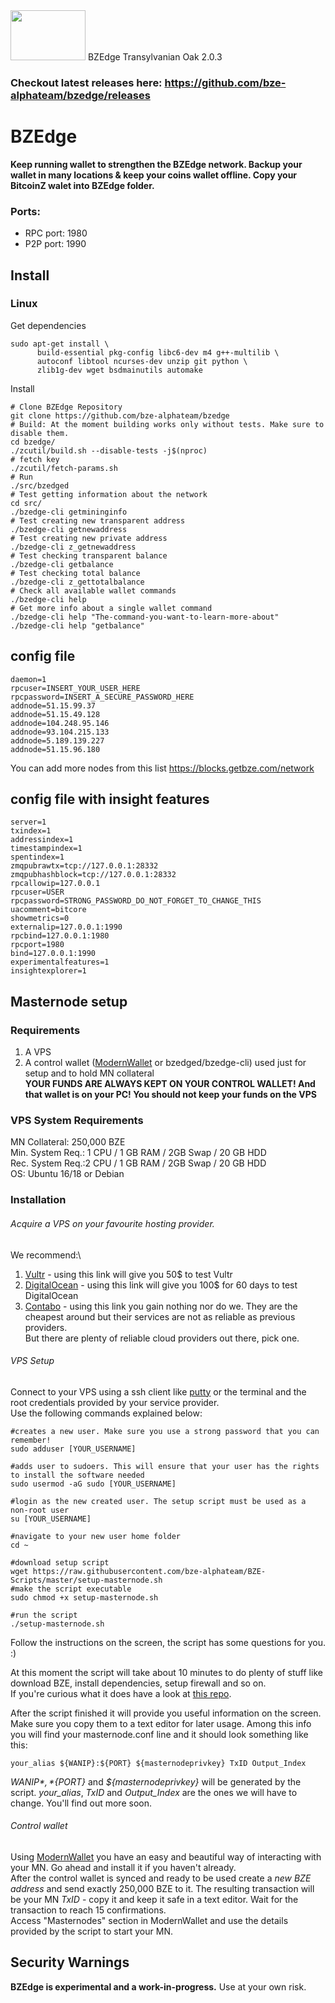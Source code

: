 
<img width="120" height="80" src="doc/imgs/logo.png">
BZEdge Transylvanian Oak 2.0.3

### Checkout latest releases here: https://github.com/bze-alphateam/bzedge/releases


# BZEdge
**Keep running wallet to strengthen the BZEdge network. Backup your wallet in many locations & keep your coins wallet offline. Copy your BitcoinZ walet into BZEdge folder.**

### Ports:
- RPC port: 1980
- P2P port: 1990

Install
-----------------
### Linux


Get dependencies
```{r, engine='bash'}
sudo apt-get install \
      build-essential pkg-config libc6-dev m4 g++-multilib \
      autoconf libtool ncurses-dev unzip git python \
      zlib1g-dev wget bsdmainutils automake
```

Install

```{r, engine='bash'}
# Clone BZEdge Repository
git clone https://github.com/bze-alphateam/bzedge
# Build: At the moment building works only without tests. Make sure to disable them.
cd bzedge/
./zcutil/build.sh --disable-tests -j$(nproc)
# fetch key
./zcutil/fetch-params.sh
# Run
./src/bzedged
# Test getting information about the network
cd src/
./bzedge-cli getmininginfo
# Test creating new transparent address
./bzedge-cli getnewaddress
# Test creating new private address
./bzedge-cli z_getnewaddress
# Test checking transparent balance
./bzedge-cli getbalance
# Test checking total balance 
./bzedge-cli z_gettotalbalance
# Check all available wallet commands
./bzedge-cli help
# Get more info about a single wallet command
./bzedge-cli help "The-command-you-want-to-learn-more-about"
./bzedge-cli help "getbalance"
```

## config file

```
daemon=1
rpcuser=INSERT_YOUR_USER_HERE
rpcpassword=INSERT_A_SECURE_PASSWORD_HERE
addnode=51.15.99.37
addnode=51.15.49.128
addnode=104.248.95.146
addnode=93.104.215.133
addnode=5.189.139.227
addnode=51.15.96.180
```
You can add more nodes from this list https://blocks.getbze.com/network  

## config file with insight features
```
server=1
txindex=1
addressindex=1
timestampindex=1
spentindex=1
zmqpubrawtx=tcp://127.0.0.1:28332
zmqpubhashblock=tcp://127.0.0.1:28332
rpcallowip=127.0.0.1
rpcuser=USER
rpcpassword=STRONG_PASSWORD_DO_NOT_FORGET_TO_CHANGE_THIS
uacomment=bitcore
showmetrics=0
externalip=127.0.0.1:1990
rpcbind=127.0.0.1:1980
rpcport=1980
bind=127.0.0.1:1990
experimentalfeatures=1
insightexplorer=1
```

## Masternode setup
### Requirements
1. A VPS
2. A control wallet ([ModernWallet](https://snowgem.org/resources/modern-wallet) or bzedged/bzedge-cli) used just for setup and to hold MN collateral\
**YOUR FUNDS ARE ALWAYS KEPT ON YOUR CONTROL WALLET! And that wallet is on your PC! You should not keep your funds on the VPS**

### VPS System Requirements
MN Collateral: 250,000 BZE\
Min. System Req.: 1 CPU / 1 GB RAM / 2GB Swap / 20 GB HDD\
Rec. System Req.:2 CPU / 1 GB RAM / 2GB Swap / 20 GB HDD\
OS: Ubuntu 16/18 or Debian

### Installation
###### Acquire a VPS on your favourite hosting provider.
We recommend:\
1. [Vultr](https://www.vultr.com/?ref=8352425-4F) - using this link will give you 50$ to test Vultr
2. [DigitalOcean](https://m.do.co/c/9d298399bf13) - using this link will give you 100$ for 60 days to test DigitalOcean
3. [Contabo](https://contabo.com/?show=vps) - using this link you gain nothing nor do we. They are the cheapest around but their services are not as reliable as previous providers.\
But there are plenty of reliable cloud providers out there, pick one. 

###### VPS Setup
Connect to your VPS using a ssh client like [putty](https://www.putty.org/) or the terminal and the root credentials provided by your service provider.\
Use the following commands explained below:
```
#creates a new user. Make sure you use a strong password that you can remember!
sudo adduser [YOUR_USERNAME]

#adds user to sudoers. This will ensure that your user has the rights to install the software needed
sudo usermod -aG sudo [YOUR_USERNAME]

#login as the new created user. The setup script must be used as a non-root user
su [YOUR_USERNAME]

#navigate to your new user home folder
cd ~

#download setup script
wget https://raw.githubusercontent.com/bze-alphateam/BZE-Scripts/master/setup-masternode.sh
#make the script executable
sudo chmod +x setup-masternode.sh

#run the script
./setup-masternode.sh
```
Follow the instructions on the screen, the script has some questions for you. :)

At this moment the script will take about 10 minutes to do plenty of stuff like download BZE, install dependencies, setup firewall and so on.\
If you're curious what it does have a look at [this repo](https://github.com/bze-alphateam/BZE-Scripts#setup-masternodesh).

After the script finished it will provide you useful information on the screen. Make sure you copy them to a text editor for later usage.
Among this info you will find your masternode.conf line and it should look something like this:
```
your_alias ${WANIP}:${PORT} ${masternodeprivkey} TxID Output_Index
```
*${WANIP}*, *${PORT}* and *${masternodeprivkey}* will be generated by the script.
*your_alias*, *TxID* and *Output_Index* are the ones we will have to change. You'll find out more soon.

###### Control wallet
Using [ModernWallet](https://snowgem.org/resources/modern-wallet) you have an easy and beautiful way of interacting with your MN.
Go ahead and install it if you haven't already.\
After the control wallet is synced and ready to be used create a *new BZE address* and send exactly 250,000 BZE to it.
The resulting transaction will be your MN *TxID* - copy it and keep it safe in a text editor.
Wait for the transaction to reach 15 confirmations.\
Access "Masternodes" section in ModernWallet and use the details provided by the script to start your MN. 


Security Warnings
-----------------

**BZEdge is experimental and a work-in-progress.** Use at your own risk.


